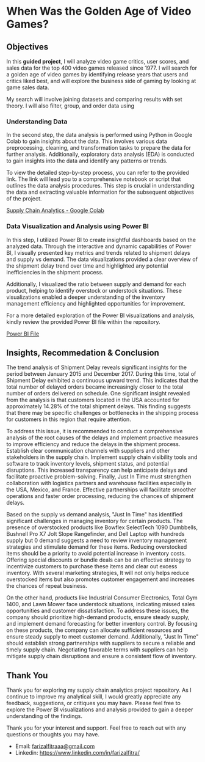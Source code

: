 # When Was the Golden Age of Video Games?

## Objectives

In this **guided project**, I will analyze video game critics, user scores, and sales data for the top 400 video games released since 1977. I will search for a golden age of video games by identifying release years that users and critics liked best, and will explore the business side of gaming by looking at game sales data.

My search will involve joining datasets and comparing results with set theory. I will also filter, group, and order data using 

### Understanding Data
In the second step, the data analysis is performed using Python in Google Colab to gain insights about the data. This involves various data preprocessing, cleaning, and transformation tasks to prepare the data for further analysis. Additionally, exploratory data analysis (EDA) is conducted to gain insights into the data and identify any patterns or trends.

To view the detailed step-by-step process, you can refer to the provided link. The link will lead you to a comprehensive notebook or script that outlines the data analysis procedures. This step is crucial in understanding the data and extracting valuable information for the subsequent objectives of the project.

[Supply Chain Analytics - Google Colab](https://colab.research.google.com/drive/1ykLX2CpRw2kkkcimGf9TYu7u5z2Azbz9?usp=sharing)

### Data Visualization and Analysis using Power BI

In this step, I utilized Power BI to create insightful dashboards based on the analyzed data. Through the interactive and dynamic capabilities of Power BI, I visually presented key metrics and trends related to shipment delays and supply vs demand. The data visualizations provided a clear overview of the shipment delay trend over time and highlighted any potential inefficiencies in the shipment process.

Additionally, I visualized the ratio between supply and demand for each product, helping to identify overstock or understock situations. These visualizations enabled a deeper understanding of the inventory management efficiency and highlighted opportunities for improvement.

For a more detailed exploration of the Power BI visualizations and analysis, kindly review the provided Power BI file within the repository.

[Power BI File](https://github.com/alfitraaa/Supply_Analytics/blob/main/Supply%20Chain%20Dashboard.pbix)

## Insights, Recommedation & Conclusion
The trend analysis of Shipment Delay reveals significant insights for the period between January 2015 and December 2017. During this time, total of Shipment Delay exhibited a continuous upward trend. This indicates that the total number of delayed orders became increasingly closer to the total number of orders delivered on schedule. One significant insight revealed from the analysis is that customers located in the USA accounted for approximately 14.28% of the total shipment delays. This finding suggests that there may be specific challenges or bottlenecks in the shipping process for customers in this region that require attention.

To address this issue, it is recommended to conduct a comprehensive analysis of the root causes of the delays and implement proactive measures to improve efficiency and reduce the delays in the shipment process. Establish clear communication channels with suppliers and other stakeholders in the supply chain. Implement supply chain visibility tools and software to track inventory levels, shipment status, and potential disruptions. This increased transparency can help anticipate delays and facilitate proactive problem-solving. Finally, Just In Time must strengthen collaboration with logistics partners and warehouse facilities especially in the USA, Mexico, and France. Effective partnerships will facilitate smoother operations and faster order processing, reducing the chances of shipment delays. 

Based on the supply vs demand analysis, "Just In Time" has identified significant challenges in managing inventory for certain products. The presence of overstocked products like Bowflex SelectTech 1090 Dumbbells, Bushnell Pro X7 Jolt Slope Rangefinder, and Dell Laptop with hundreds supply but 0 demand suggests a need to review inventory management strategies and stimulate demand for these items. Reducing overstocked items should be a priority to avoid potential increase in inventory costs. Offering special discounts or bundle deals can be an effective strategy to incentivize customers to purchase these items and clear out excess inventory. With several marketing strategies, It will not only helps reduce overstocked items but also promotes customer engagement and increases the chances of repeat business.

On the other hand, products like Industrial Consumer Electronics, Total Gym 1400, and Lawn Mower face understock situations, indicating missed sales opportunities and customer dissatisfaction. To address these issues, the company should prioritize high-demand products, ensure steady supply, and implement demand forecasting for better inventory control. By focusing on these products, the company can allocate sufficient resources and ensure steady supply to meet customer demand. Additionally, "Just In Time" should establish strong partnerships with suppliers to secure a reliable and timely supply chain. Negotiating favorable terms with suppliers can help mitigate supply chain disruptions and ensure a consistent flow of inventory.

## Thank You
Thank you for exploring my supply chain analytics project repository. As I continue to improve my analytical skill, I would greatly appreciate any feedback, suggestions, or critiques you may have. Please feel free to explore the Power BI visualizations and analysis provided to gain a deeper understanding of the findings.

Thank you for your interest and support. Feel free to reach out with any questions or thoughts you may have.

  - Email: farizalfitraaa@gmail.com
  - Linkedin: https://www.linkedin.com/in/farizalfitra/
